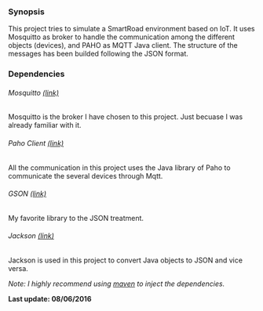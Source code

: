 ### Synopsis 

This project tries to simulate a SmartRoad environment based on IoT. It uses Mosquitto as broker to handle the communication among the different objects (devices), and PAHO as MQTT Java client. 
The structure of the messages has been builded following the JSON format. 


### Dependencies

###### Mosquitto [(link)](http://mosquitto.org/)
Mosquitto is the broker I have chosen to this project. 
Just becuase I was already familiar with it. 

 
###### Paho Client [(link)](https://eclipse.org/paho/clients/java)
All the communication in this project uses the Java library of Paho 
to communicate the several devices through Mqtt.  


###### GSON [(link)](https://github.com/google/gson)
My favorite library to the JSON treatment. 


###### Jackson [(link)](https://github.com/FasterXML/jackson-datatype-jsr310)
Jackson is used in this project to convert Java objects to JSON and vice versa. 	

_Note: I highly recommend using [maven](https://maven.apache.org) to inject the dependencies._


**Last update: 08/06/2016** 

